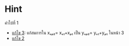 # Hint

คำใบ้ที่ 1

+ [แก้ไข 3](hint_1_edited_3.pdf): แก้สมการใน xₛₚ₂= xₛ₁+xₚ₁ เป็น yₛₚ₂= yₛ₁+yₚ₁ ในหน้า 3
+ [แก้ไข 2](hint_1_edited_2.pdf)

